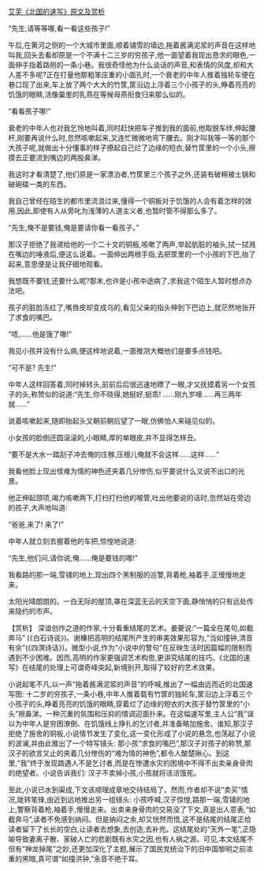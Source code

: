 [艾芜《北国的速写》原文及赏析](https://www.vrrw.net/wx/15041.html)

“先生,请等等哪,看一看这些孩子!”

午后,在黄河之侧的一个大城市里面,顺着铺雪的墙边,拖着酱满泥浆的声音在这样地叫我,回头去看却原是一个不满十二三岁的穷孩子,他一面望着我现出恳求的眼色,一面伸手指着路侧的一条小巷。我很奇怪他为什么谈话的声音,和表情的风度,却和大人差不多呢?正在打量他那粗笨庄重的小面孔时,一个衰老的中年人推着独轮车便在巷口现了出来,车上放了两个大大的竹筐,筐沿边上浮着三个小孩子的头,睁着亮亮的饥饿的眼睛,活像巢里的乳燕在等候母燕衔食归来那么似的。

“看看孩子哪!”

衰老的中年人也对我乞怜地叫着,同时赶快把车子推到我的面前,他取脱车绊,伸起腰杆,刚要再说什么时,忽然咳嗽起来,又连忙微微地弯下腰去。刚才叫我等一等的那个大孩子呢,就做出十分懂事的样子撩起自己烂了边缘的短衣,替竹筐里的一个小头,擦摸去正要流到嘴边的两股鼻涕。

我这时才看清楚了,他们原是一家漂泊者,竹筐里三个孩子之外,还装有破棉被土锅和破碗碟一类的东西。

我自己曾经在陌生的都市里流浪过来,懂得一个铜板对于饥饿的人会有着怎样的效用,因此,即使有人从旁叱为浅薄的人道主义者,也暂时管不得那么多了。

“先生,俺不是要钱,俺是要请你看一看孩子。”

那汉子拒绝了我递给他的一个二十文的铜板,咳嗽了两声,举起肮脏的袖头,拭一拭溅在嘴边的唾液后,便这么说着。一面伸出两根手指,去把筐里的一个小孩的下巴,抬了起来,意思便是让我仔细地观看。

我想既不要钱,还要什么呢?那末,也许是小孩中途病了,求我这个陌生人暂时想点办法吧。

孩子的脏脸冻红了,嘴唇皮却变成乌的,看见父亲的指头伸到下巴边上,就茫然地张开了求食的嘴巴。

“唔,……他是饿了哪!”

我见小孩并没有什么病,便这样地说着,一面推测大概他们是要多点钱吧。

“可不是? 先生!”

中年人这样回答着,同时掉转头,前前后后很迅速地瞟了一眼,才又抚摸着另一个女孩子的头,称赞似的说道:“先生,你不晓得,她挺好,挺乖! ……刚九岁哩……再三两年就……”

说着咳嗽起来,随即抬起头又朝前朝后望了一眼,仿佛怕人来碰见似的。

小女孩的脸倒还圆滚滚的,小眼睛,厚的单眼皮,并不显得怎样丑。

“要不是大水一踏刮子冲去俺的庄稼,压根儿俺就不会这样……这样……”

我看他脸上现出怪难为情的神色还夹着几分惨伤,似乎要说什么又说不出口的光景。

他正伸起颈项,竭力咳嗽两下,打扫打扫他的喉管,吐出他要说的话时,忽然站在旁边的孩子,大声地叫道:

“爸爸,来了! 来了!”

中年人就立刻去握着他的车把,惊惶地说道:

“先生,他们问,请你说,俺……俺是要钱的哪!”

我看路的那一端,雪铺的地上,现出四个黑制服的巡警,背着枪,袖着手,正慢慢地走来。

太阳光晴朗朗的。一白无际的屋顶,罩在深蓝无云的天空下面,静悄悄的只有远处传来隐约的市声。



【赏析】 深谙创作之道的作家,十分看重结尾的艺术。姜夔说:“一篇全在尾句,如截奔马” (《白石诗说》)。谢榛把高明的结尾所产生的审美效果形容为,“当如撞钟,清音有余”(《四溟诗话》)。微型小说,作为“小说中的警句”在反映生活时因篇幅的限制而遇到不少困难。因而,高明的作家更强调艺术构思,更讲究结尾的技巧。《北国的速写》在结尾的处理上可谓奇峰突起,新境别开,取得了较好的艺术效果。

小说起笔不凡,以一声“拖着酱满泥浆的声音”的呼喊,推出了一幅由远而近的北国速写图: 十二岁的穷孩子,一条小巷,中年人推着载有竹筐的独轮车,筐沿边上浮着三个小孩子的头,睁着亮亮的饥饿的眼睛,穿着烂了边缘的短衣的大孩子替竹筐里的“小头”擦鼻涕。一种沉重的氛围和压抑的情调迎面扑来。在这幅速写里,主人公“我”误以为中年人是穷困潦倒、在饥饿线上挣扎的乞讨者,并准备略加施舍。谁知,那汉子拒绝了施舍的铜板,小说情节发生了变化,这一变化形成了小说的悬念,也荡起了小说的波澜,并由此推出了一个特写镜头: 那小孩“求食的嘴巴”,那汉子对孩子的称赞,那汉子的欲言又止的夹着几分惨伤的“难为情的神色”,都令人酸楚揪心。到这里,“我”终于发现路遇人不是乞讨者,而是在惨遭水灾的困境中不得不出卖亲身骨肉的绝望者。小说告诉我们: 汉子不卖掉小孩,小孩就将活活饿死。

至此,小说已水到渠成,下文该顺理成章地交待结局了。然而,作者却不说“卖买”情况,陡转笔锋,由近到远地推出另一组镜头: 小孩呼喊,汉子惊惶,路那一端,雪铺的地上,警察背着枪,袖着手,慢慢走来。出卖亲身骨肉的交易没了下文,真是出人意表,“如截奔马”,读者不免感到纳闷。但是纳闷之余,却又恍然而悟,这不是结尾的结尾正给读者留下了长长的空白,让读者去想象,去创造,去补充。这结尾处的“天外一笔”,正隐喻导致妻离子散、家破人亡的悲剧既有水灾之因,也有人祸之源。可见,本文结尾不但有“神龙掉尾”之妙,还更加深化了主题,展示了国民党统治下的旧中国黎明之前浓重的黑暗,真可谓“如撞洪钟,”余音不绝于耳。

